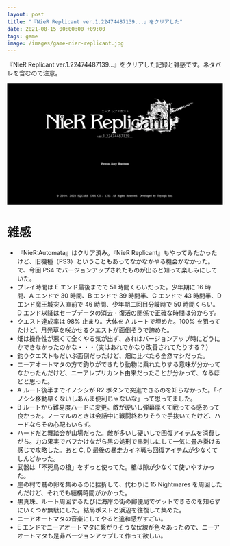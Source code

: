 ```yaml
---
layout: post
title: "『NieR Replicant ver.1.22474487139...』をクリアした"
date: 2021-08-15 00:00:00 +09:00
tags: game
image: /images/game-nier-replicant.jpg
---
```


『NieR Replicant ver.1.22474487139...』をクリアした記録と雑感です。ネタバレを含むので注意。

![表紙](/images/game-nier-replicant.jpg)

# 雑感

- 『NieR:Automata』はクリア済み。『NieR Replicant』もやってみたかったけど、旧機種（PS3）ということもあってなかなかやる機会がなかった。で、今回 PS4 でバージョンアップされたものが出ると知って楽しみにしていた。
- プレイ時間は E エンド最後までで 51 時間くらいだった。少年期に 16 時間、A エンドで 30 時間、B エンドで 39 時間半、C エンドで 43 時間半、D エンド魔王城突入直前で 46 時間、少年期二回目分岐時で 50 時間くらい。D エンド以降はセーブデータの消去・復活の関係で正確な時間は分からず。
- クエスト達成率は 98% 止まり。大体を A ルートで埋めた。100% を狙ってたけど、月光草を咲かせるクエストが面倒そうで諦めた。
- 畑は操作性が悪くて全くやる気が出ず、あれはバージョンアップ時にどうにかできなかったのかな・・・（実はあれでかなり改善されてたりする？）
- 釣りクエストもだいぶ面倒だったけど、畑に比べたら全然マシだった。
- ニーアオートマタの方で釣りができたり動物に乗れたりする意味が分かってなかったんだけど、ニーアレプリカント由来だったことが分かって、なるほどと思った。
- A ルート後半までイノシシが R2 ボタンで突進できるのを知らなかった。「イノシシ移動早くないしあんま便利じゃないな」って思ってました。
- B ルートから難易度ハードに変更。敵が硬いし弾幕厚くて戦ってる感あって良かった。ノーマルのときは会話中に戦闘終わりそうで手抜いてたけど、ハードならその心配もいらず。
- ハードだと舞踏会が山場だった。敵が多いし硬いしで回復アイテムを消費しがち。力の果実でバフかけながら黒の処刑で串刺しにして一気に畳み掛ける感じで攻略した。あと C, D 最後の暴走カイネ戦も回復アイテムが少なくてしんどかった。
- 武器は「不死鳥の槍」をずっと使ってた。槍は隙が少なくて使いやすかった。
- 崖の村で鷲の卵を集めるのに挫折して、代わりに 15 Nightmares を周回したんだけど、それでも結構時間がかかった。
- 黒真珠、ルート周回するたびに海岸の街の郵便局でゲットできるのを知らずにいくつか無駄にした。結局ポストと浜辺を往復して集めた。
- ニーアオートマタの音楽にしてやると違和感がすごい。
- E エンドでニーアオートマタに繋がりそうな伏線が色々あったので、ニーアオートマタも是非バージョンアップして作って欲しい。